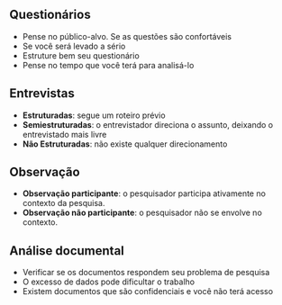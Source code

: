   
## Questionários
- Pense no público-alvo. Se as questões são confortáveis 
- Se você será levado a sério 
- Estruture bem seu questionário
- Pense no tempo que você terá para analisá-lo
## Entrevistas
- **Estruturadas**: segue um roteiro prévio
- **Semiestruturadas**: o entrevistador direciona o assunto, deixando o entrevistado mais livre
- **Não Estruturadas**: não existe qualquer direcionamento
## Observação
- **Observação participante**: o pesquisador participa ativamente no contexto da pesquisa. 
- **Observação não participante**: o pesquisador não se envolve no contexto.
## Análise documental 
- Verificar se os documentos respondem seu problema de pesquisa
- O excesso de dados pode dificultar o trabalho
- Existem documentos que são confidenciais e você não terá acesso
